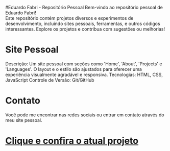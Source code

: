 #Eduardo Fabri - Repositório Pessoal
Bem-vindo ao repositório pessoal de Eduardo Fabri!<br>
Este repositório contém projetos diversos e experimentos de desenvolvimento, incluindo sites pessoais, ferramentas, e outros códigos interessantes. Explore os projetos e contribua com sugestões ou melhorias!

# Site Pessoal
Descrição: Um site pessoal com seções como 'Home', 'About', 'Projects' e 'Languages'. O layout e o estilo são ajustados para oferecer uma experiência visualmente agradável e responsiva.
Tecnologias: HTML, CSS, JavaScript
Controle de Versão: Git/GitHub

# Contato
Você pode me encontrar nas redes sociais ou entrar em contato através do meu site pessoal.

# <a href="[https://eduardofabrii.github.io/eduardofabri/" target="_blank">Clique e confira o atual projeto</a>
